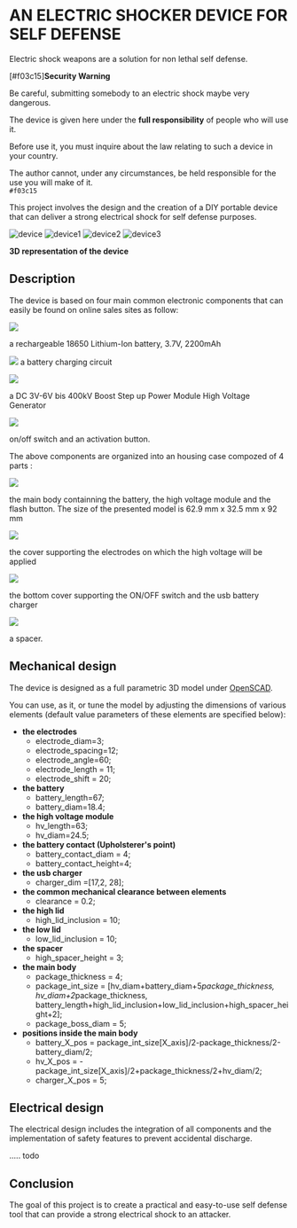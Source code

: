 # AN ELECTRIC SHOCKER DEVICE FOR SELF DEFENSE

Electric shock weapons are a solution for non lethal self defense. 


[#f03c15]**Security Warning**


Be careful, submitting somebody to an electric shock maybe very dangerous. <br>

The device is given here under the **full responsibility** of people who will use it. <br> 

Before use it, you must inquire about the law relating to such a device in your country. <br>

The author cannot, under any circumstances, be held responsible for the use you will make of it. <br>
`#f03c15` 

This project involves the design and the creation of a DIY portable device that can deliver a strong electrical shock for self defense purposes. 

![device](images/device.png)
![device1](images/device1.png)
![device2](images/device2.png)
![device3](images/device3.png)

**3D representation of the device** 


## Description

The device is based on four main common electronic components that can easily be found on online sales sites as follow:

![](images/battery.png)

a rechargeable 18650 Lithium-Ion battery, 3.7V, 2200mAh

![](images/charger.png)
a battery charging circuit

![](images/high_voltage.png)

a DC 3V-6V bis 400kV Boost Step up Power Module High Voltage Generator

![](images/switchs.png)

on/off switch and an activation button.

The above components are organized into an housing case compozed of 4 parts :

![](images/main.png)

the main body containning the battery, the high voltage module and the flash button. The size of the presented model is 62.9 mm x 32.5 mm x 92 mm

![](images/top.png)

the cover supporting the electrodes on which the high voltage will be applied

![](images/bottom.png)

the bottom cover supporting the ON/OFF switch and the usb battery charger

![](images/spacer.png)

a spacer. 

## Mechanical design

The device is designed as a full parametric 3D model under [OpenSCAD](https://openscad.org).

You can use, as it, or tune the model by adjusting the dimensions of various elements (default value parameters of these elements are specified below):

- **the electrodes**
	- electrode_diam=3;
	- electrode_spacing=12;
	- electrode_angle=60;
	- electrode_length = 11;
	- electrode_shift = 20;
- **the battery**
	- battery_length=67;
	- battery_diam=18.4;
- **the high voltage module**
	- hv_length=63;
	- hv_diam=24.5;
- **the battery contact (Upholsterer's point)**
	- battery_contact_diam = 4;
	- battery_contact_height=4;
- **the usb charger**
	- charger_dim =[17,2, 28];
- **the common mechanical clearance between elements**
	- clearance = 0.2;    
- **the high lid**
	- high_lid_inclusion = 10;
- **the low lid**
	- low_lid_inclusion = 10;
- **the spacer**
	- high_spacer_height = 3;
- **the main body** 
	- package_thickness = 4;
	- package_int_size = [hv_diam+battery_diam+5*package_thickness, 
						hv_diam+2*package_thickness, 
						battery_length+high_lid_inclusion+low_lid_inclusion+high_spacer_height+2];
	- package_boss_diam = 5; 
- **positions inside the main body**
	- battery_X_pos = package_int_size[X_axis]/2-package_thickness/2-battery_diam/2;
	- hv_X_pos = -package_int_size[X_axis]/2+package_thickness/2+hv_diam/2;
	- charger_X_pos = 5;
 
## Electrical design

The electrical design includes the integration of all components and the implementation of safety features to prevent accidental discharge. 

..... todo 


## Conclusion

The goal of this project is to create a practical and easy-to-use self defense tool that can provide a strong electrical shock to an attacker.


     
